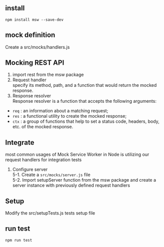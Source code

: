 ## install 

```
npm install msw --save-dev
```

## mock definition
Create a src/mocks/handlers.js


## Mocking REST API
1. import rest from the msw package
2. Request handler <br>
 specify its method, path, and a function that would return the mocked response. <br>
3. Response resolver <br>
Response resolver is a function that accepts the following arguments:
* `req` : an information about a matching request;
* `res` : a functional utility to create the mocked response;
* `ctx` : a group of functions that help to set a status code, headers, body, etc. of the mocked response.
## Integrate <br>
most common usages of Mock Service Worker in Node is utilizing our request handlers for integration tests
1. Configure server<br>
  5-1. Create a `src/mocks/server.js` file <br>
  5-2. Import setupServer function from the msw package and create a server instance with previously defined request handlers

## Setup
Modify the src/setupTests.js tests setup file

## run test
```
npm run test
```
